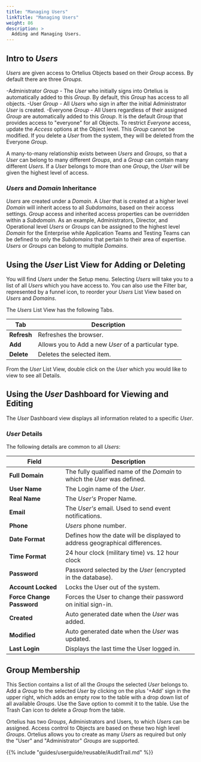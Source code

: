 ```yaml
---
title: "Managing Users"
linkTitle: "Managing Users"
weight: 86
description: >
  Adding and Managing Users.
---
```


## Intro to _Users_

_Users_ are given access to Ortelius Objects based on their _Group_ access. By default there are three _Groups_.

-Administrator _Group_ - The _User_ who initially signs into Ortelius is automatically added to this _Group_. By default, this _Group_ has access to all objects.
-User _Group_ - All _Users_ who sign in after the initial Administrator _User_ is created.
-Everyone _Group_ - All Users regardless of their assigned _Group_ are automatically added to this _Group_. It is the default _Group_ that provides access to "everyone" for all Objects.  To restrict _Everyone_ access, update the _Access_ options at the Object level.  This _Group_ cannot be modified.  If you delete a _User_ from the system, they will be deleted from the Everyone _Group_.

A many-to-many relationship exists between _Users_ and _Groups_, so that a _User_ can belong to many different _Groups_, and a _Group_ can contain many different _Users_. If a _User_ belongs to more than one _Group_, the _User_ will be given the highest level of access.

### _Users_ and _Domain_ Inheritance

_Users_ are created under a _Domain_. A _User_ that is created at a higher level _Domain_ will inherit access to all _Subdomains_, based on their access settings. _Group_ access and inherited access properties can be overridden within a _Subdomain_. As an example, Administrators, Director, and Operational level _Users_ or _Groups_ can be assigned to the highest level _Domain_ for the Enterprise while Application Teams and Testing Teams can be defined to only the _Subdomains_ that pertain to their area of expertise. _Users_ or _Groups_ can belong to multiple _Domains_.

## Using the _User_ List View for Adding or Deleting

You will find _Users_ under the Setup menu.  Selecting _Users_ will take you to a list of all _Users_ which you have access to. You can also use the Filter bar, represented by a funnel icon, to reorder your _Users_ List View based on _Users_ and _Domains_.

The _Users_ List View has the following Tabs.

| Tab         | Description                                          |
|-------------|------------------------------------------------------|
| **Refresh** | Refreshes the browser.                               |
| **Add**     | Allows you to Add a new _User_ of a particular type. |
| **Delete**  | Deletes the selected item.                           |

From the _User_ List View, double click on the _User_ which you would like to view to see all Details.

## Using the _User_ Dashboard for Viewing and Editing

The _User_ Dashboard view displays all information related to a specific _User_.

### _User_ Details

The following details are common to all _Users_:

| Field                     | Description                                                                 |
|---------------------------|-----------------------------------------------------------------------------|
| **Full Domain**           | The fully qualified name of the _Domain_ to which the _User_ was defined.   |
| **User Name**             | The Login name of the _User_.                                               |
| **Real Name**             | The _User's_ Proper Name.                                                   |
| **Email**                 | The _User's_ email. Used to send event notifications.                       |
| **Phone**                 | _Users_ phone number.                                                       |
| **Date Format**           | Defines how the date will be displayed to address geographical differences. |
| **Time Format**           | 24 hour clock (military time) vs. 12 hour clock                             |
| **Password**              | Password selected by the _User_ (encrypted in the database).                |
| **Account Locked**        | Locks the User out of the system.                                           |
| **Force Change Password** | Forces the User to change their password on initial sign-in.                |
| **Created**               | Auto generated date when the _User_ was added.                              |
| **Modified**              | Auto generated date when the _User_ was updated.                            |
| **Last Login**            | Displays the last time the User logged in.                                  |

## Group Membership

This Section contains a list of all the _Groups_ the selected _User_ belongs to. Add a _Group_ to the selected _User_ by clicking on the plus '+Add' sign in the upper right, which adds an empty row to the table with a drop down list of all available _Groups_. Use the Save option to commit it to the table. Use the Trash Can icon to delete a _Group_ from the table.

Ortelius has two _Groups_, Administrators and Users, to which _Users_ can be assigned.  Access control to Objects are based on these two high level _Groups_. Ortelius allows you to create as many _Users_ as required but only the "User" and "Administrator" _Groups_ are supported.

{{% include "guides/userguide/reusable/AuditTrail.md" %}}
